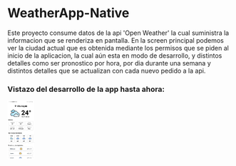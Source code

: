 # WeatherApp-Native

Este proyecto consume datos de la api 'Open Weather' la cual suministra la informacion que se renderiza en pantalla. En la screen principal podemos ver la ciudad actual que es obtenida mediante los permisos que se piden al inicio de la aplicacion, la cual aún esta en modo de desarrollo, y distintos detalles como ser pronostico por hora, por dia durante una semana y distintos detalles que se actualizan con cada nuevo pedido a la api. 

### Vistazo del desarrollo de la app hasta ahora:
<a><img src='https://github.com/Alvarezeli/WeatherApp-Native/blob/master/assets/22.jpeg' height="12%" width="12%"/></a>
